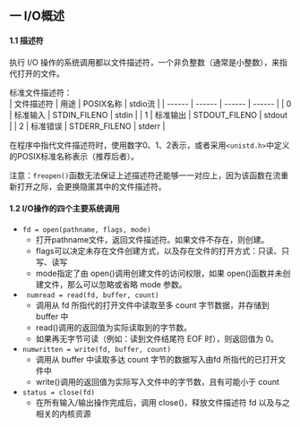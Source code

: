 ## 一 I/O概述

#### 1.1 描述符

执行 I/O 操作的系统调用都以文件描述符，一个非负整数（通常是小整数），来指代打开的文件。  

标准文件描述符：  
| 文件描述符 | 用途 | POSIX名称 | stdio流 |
| ------ | ------ | ------ | ------ |
| 0 | 标准输入 | STDIN_FILENO | stdin |
| 1 | 标准输出 | STDOUT_FILENO | stdout |
| 2 | 标准错误 | STDERR_FILENO | stderr |

在程序中指代文件描述符时，使用数字0、1、2表示，或者采用`<unistd.h>`中定义的POSIX标准名称表示（推荐后者）。  

注意：`freopen()`函数无法保证上述描述符还能够一一对应上，因为该函数在流重新打开之际，会更换隐匿其中的文件描述符。  

#### 1.2 I/O操作的四个主要系统调用

- `fd = open(pathname, flags, mode)`
  - 打开pathname文件，返回文件描述符。如果文件不存在，则创建。
  - flags可以决定未存在文件创建方式，以及存在文件的打开方式：只读、只写、读写
  - mode指定了由 open()调用创建文件的访问权限，如果 open()函数并未创建文件，那么可以忽略或省略 mode 参数。
- ` numread = read(fd, buffer, count)`
  - 调用从 fd 所指代的打开文件中读取至多 count 字节数据，并存储到 buffer 中
  - read()调用的返回值为实际读取到的字节数。
  - 如果再无字节可读（例如：读到文件结尾符 EOF 时），则返回值为 0。
- `numwritten = write(fd, buffer, count) `
  - 调用从 buffer 中读取多达 count 字节的数据写入由fd 所指代的已打开文件中
  - write()调用的返回值为实际写入文件中的字节数，且有可能小于 count
- `status = close(fd)`
  - 在所有输入/输出操作完成后，调用 close()，释放文件描述符 fd 以及与之相关的内核资源
